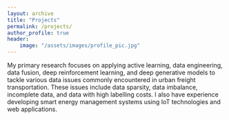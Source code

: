 ```yaml
---
layout: archive
title: "Projects"
permalink: /projects/
author_profile: true
header:
    image: "/assets/images/profile_pic.jpg" 
---
```


My primary research focuses on applying active learning, data engineering, data fusion, deep reinforcement learning, 
and deep generative models to tackle various data issues commonly encountered in urban freight transportation. These 
issues include data sparsity, data imbalance, incomplete data, and data with high labelling costs. I also have 
experience developing smart energy management systems using IoT technologies and web applications. 